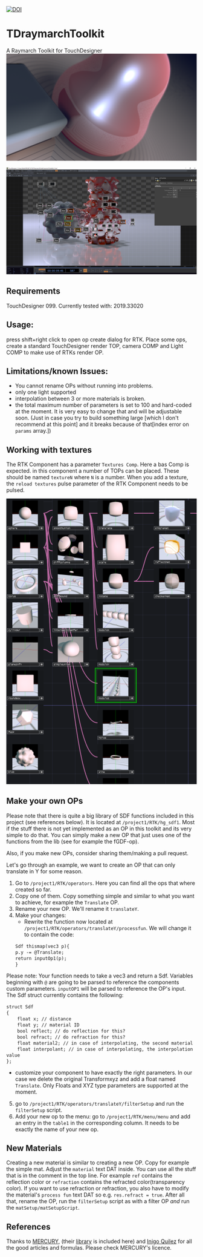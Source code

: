 [![DOI](https://zenodo.org/badge/205948014.svg)](https://zenodo.org/badge/latestdoi/205948014)

# TDraymarchToolkit
A Raymarch Toolkit for TouchDesigner
![alt text](demo.PNG)

![alt text](refl.PNG)

## Requirements
TouchDesigner 099. Currently tested with:
2019.33020 

## Usage:
press shift+right click to open op create dialog for RTK. Place some ops, create a standard TouchDesigner render TOP, camera COMP and Light COMP to make use of RTKs render OP.

## Limitations/known Issues:
- You cannot rename OPs without running into problems.
- only one light supported
- interpolation between 3 or more materials is broken.
- the total maximum number of parameters is set to 100 and hard-coded at the moment. It is very easy to change that and will be adjustable soon. (Just in case you try to build something large [which I don't recommend at this point] and it breaks because of that[index error on ```params``` array.])

## Working with textures
The RTK Component has a parameter ```Textures Comp```. Here a bas Comp is expected. in this component a number of TOPs can be placed. These should be named ```textureN``` where ```N``` is a number. When you add a texture, the ```reload textures``` pulse parameter of the RTK Component needs to be pulsed.

![alt text](RTKops.PNG)

## Make your own OPs
Please note that there is quite a big library of SDF functions included in this project (see references below). It is located at ```/project1/RTK/hg_sdf1```. Most if the stuff there is not yet implemented as an OP in this toolkit and its very simple to do that. You can simply make a new OP that just uses one of the functions from the lib (see for example the fGDF-op).

Also, if you make new OPs, consider sharing them/making a pull request.

Let's go through an example, we want to create an OP that can only translate in Y for some reason.
1. Go to ```/project1/RTK/operators```. Here you can find all the ops that where created so far. 
2. Copy one of them. Copy something simple and similar to what you want to achieve, for example the ```Translate``` OP.
3. Rename your new OP. We'll rename it ```translateY```.
4. Make your changes:
	- Rewrite the function now located at ```/project1/RTK/operators/translateY/processfun```. We will change it to contain the code:
	``` 
	Sdf thismap(vec3 p){
	p.y -= @Translate;
	return inputOp1(p);
	}
	```

Please note: Your function needs to take a vec3 and return a Sdf. Variables beginning with ```@``` are going to be parsed to reference the components custom parameters. ```inputOP1``` will be parsed to reference the OP's input.
The Sdf struct currently contains the following:
```
struct Sdf
{
	float x; // distance
	float y; // material ID
	bool reflect; // do reflection for this?
	bool refract; // do refraction for this?
	float material2; // in case of interpolating, the second material
	float interpolant; // in case of interpolating, the interpolation value
};
```


- customize your component to have exactly the right parameters. In our case we delete the original Transformxyz and add a float named ```Translate```. Only Floats and XYZ type parameters are supported at the moment.

5. go to ```/project1/RTK/operators/translateY/filterSetup``` and run the ```filterSetup``` script. 
6. Add your new op to the menu: go to ```/project1/RTK/menu/menu``` and add an entry in the ```table1``` in the corresponding column. It needs to be exactly the name of your new op.

## New Materials
Creating a new material is similar to creating a new OP.
Copy for example the simple mat. Adjust the ```material``` text DAT inside. You can use all the stuff that is in the comment in the top line. For example ```ref``` contains the reflection color or ```refraction``` contains the refracted color(transparency color).
If you want to use refraction or refraction, you also have to modify the material's ```process fun``` text DAT so e.g. ```res.refract = true```.
After all that, rename the OP, run the ```filterSetup``` script as with a filter OP *and* run the ```matSetup/matSetupScript```.


## References
Thanks to [MERCURY](http://mercury.sexy), (their [library](http://mercury.sexy/hg_sdf) is included here) and [Inigo Quilez](https://www.iquilezles.org/index.html) for all the good articles and formulas. Please check MERCURY's licence.
